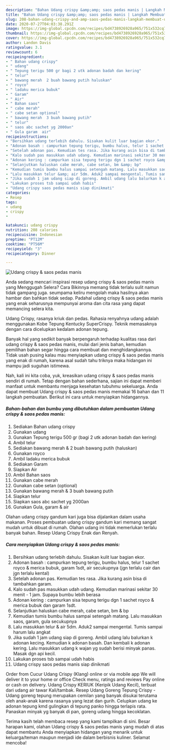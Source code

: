 ```yaml
---
description: "Bahan Udang crispy &amp;amp; saos pedas manis | Langkah Membuat Udang crispy &amp;amp; saos pedas manis Yang Enak Dan Mudah"
title: "Bahan Udang crispy &amp;amp; saos pedas manis | Langkah Membuat Udang crispy &amp;amp; saos pedas manis Yang Enak Dan Mudah"
slug: 208-bahan-udang-crispy-and-amp-saos-pedas-manis-langkah-membuat-udang-crispy-and-amp-saos-pedas-manis-yang-enak-dan-mudah
date: 2020-07-27T04:03:38.291Z
image: https://img-global.cpcdn.com/recipes/bd4738926928a965/751x532cq70/udang-crispy-saos-pedas-manis-foto-resep-utama.jpg
thumbnail: https://img-global.cpcdn.com/recipes/bd4738926928a965/751x532cq70/udang-crispy-saos-pedas-manis-foto-resep-utama.jpg
cover: https://img-global.cpcdn.com/recipes/bd4738926928a965/751x532cq70/udang-crispy-saos-pedas-manis-foto-resep-utama.jpg
author: Landon Davis
ratingvalue: 3.1
reviewcount: 6
recipeingredient:
- " Bahan udang crispy"
- " udang"
- " Tepung terigu 500 gr bagi 2 utk adonan badah dan kering"
- " telur"
- " bawang merah  2 buah bawang putih haluskan"
- " royco"
- " ladaku merica bubuk"
- " Garam"
- " Air"
- " Bahan saos"
- " cabe merah"
- " cabe setan optional"
- " bawang merah  3 buah bawang putih"
- " telur"
- " saos abc sachet yg 2000an"
- " Gula garam  air"
recipeinstructions:
- "Bersihkan udang terlebih dahulu. Sisakan kulit luar bagian ekor."
- "Adonan basah : campurkan tepung terigu, bumbu halus, telur 1 sachet royco &amp; merica bubuk, garam 1sdt, air secukupnya (jgn terlalu cair dan jgn terlalu kental)"
- "Setelah adonan pas. Kemudian tes rasa. Jika kurang asin bisa di tambahkan garam."
- "Kalo sudah pas masukkan udah udang. Kemudian marinasi sekitar 30 menit - 1 jam. Supaya bumbu lebih berasa"
- "Adonan kering : campurkan sisa tepung terigu dgn 1 sachet royco &amp; merica bubuk dan garam 1sdt."
- "Selanjutkan haluskan cabe merah, cabe setan, bm &amp; bp"
- "Kemudian tumis bumbu halus sampai setengah matang. Lalu masukkan saos, garam, gula secukupnya"
- "Lalu masukkan telur &amp; air 5dm. Aduk2 sampai mengental. Tumis sampai harum lalu angkat"
- "Jika sudah 1 jam udang siap di goreng. Ambil udang lalu balurkan k adonan kecing. Kemudian k adonan basah. Dan kembali k adonan kering. Lalu masukkan udang k wajan yg sudah berisi minyak panas. Masak dgn api kecil."
- "Lakukan proses tsb sampai udah habis"
- "Udang crispy saos pedas manis siap dinikmati"
categories:
- Resep
tags:
- udang
- crispy
- 

katakunci: udang crispy  
nutrition: 208 calories
recipecuisine: Indonesian
preptime: "PT12M"
cooktime: "PT56M"
recipeyield: "3"
recipecategory: Dinner

---
```



![Udang crispy &amp; saos pedas manis](https://img-global.cpcdn.com/recipes/bd4738926928a965/751x532cq70/udang-crispy-saos-pedas-manis-foto-resep-utama.jpg)

Anda sedang mencari inspirasi resep udang crispy &amp; saos pedas manis yang Menggugah Selera? Cara Bikinnya memang tidak terlalu sulit namun tidak gampang juga. seumpama keliru mengolah maka hasilnya akan hambar dan bahkan tidak sedap. Padahal udang crispy &amp; saos pedas manis yang enak seharusnya mempunyai aroma dan cita rasa yang dapat memancing selera kita.

Udang Crispy, rasanya kriuk dan pedas. Rahasia renyahnya udang adalah menggunakan Kobe Tepung Kentucky SuperCrispy. Teknik memasaknya dengan cara dicelupkan kedalam adonan tepung.

Banyak hal yang sedikit banyak berpengaruh terhadap kualitas rasa dari udang crispy &amp; saos pedas manis, mulai dari jenis bahan, kemudian pemilihan bahan segar hingga cara membuat dan menghidangkannya. Tidak usah pusing kalau mau menyiapkan udang crispy &amp; saos pedas manis yang enak di rumah, karena asal sudah tahu triknya maka hidangan ini mampu jadi suguhan istimewa.


Nah, kali ini kita coba, yuk, kreasikan udang crispy &amp; saos pedas manis sendiri di rumah. Tetap dengan bahan sederhana, sajian ini dapat memberi manfaat untuk membantu menjaga kesehatan tubuhmu sekeluarga. Anda dapat membuat Udang crispy &amp; saos pedas manis memakai 16 bahan dan 11 langkah pembuatan. Berikut ini cara untuk menyiapkan hidangannya.

<!--inarticleads1-->

##### Bahan-bahan dan bumbu yang dibutuhkan dalam pembuatan Udang crispy &amp; saos pedas manis:

1. Sediakan  Bahan udang crispy
1. Gunakan  udang
1. Gunakan  Tepung terigu 500 gr (bagi 2 utk adonan badah dan kering)
1. Ambil  telur
1. Sediakan  bawang merah &amp; 2 buah bawang putih (haluskan)
1. Gunakan  royco
1. Ambil  ladaku merica bubuk
1. Sediakan  Garam
1. Siapkan  Air
1. Ambil  Bahan saos
1. Gunakan  cabe merah
1. Gunakan  cabe setan (optional)
1. Gunakan  bawang merah &amp; 3 buah bawang putih
1. Siapkan  telur
1. Siapkan  saos abc sachet yg 2000an
1. Gunakan  Gula, garam &amp; air


Olahan udang crispy gandum kari juga bisa dijalankan dalam usaha makanan. Proses pembuatan udang crispy gandum kari memang sangat mudah untuk dibuat di rumah. Olahan udang ini tidak memerlukan terlalu banyak bahan. Resep Udang Crispy Enak dan Renyah. 

<!--inarticleads2-->

##### Cara menyiapkan Udang crispy &amp; saos pedas manis:

1. Bersihkan udang terlebih dahulu. Sisakan kulit luar bagian ekor.
1. Adonan basah : campurkan tepung terigu, bumbu halus, telur 1 sachet royco &amp; merica bubuk, garam 1sdt, air secukupnya (jgn terlalu cair dan jgn terlalu kental)
1. Setelah adonan pas. Kemudian tes rasa. Jika kurang asin bisa di tambahkan garam.
1. Kalo sudah pas masukkan udah udang. Kemudian marinasi sekitar 30 menit - 1 jam. Supaya bumbu lebih berasa
1. Adonan kering : campurkan sisa tepung terigu dgn 1 sachet royco &amp; merica bubuk dan garam 1sdt.
1. Selanjutkan haluskan cabe merah, cabe setan, bm &amp; bp
1. Kemudian tumis bumbu halus sampai setengah matang. Lalu masukkan saos, garam, gula secukupnya
1. Lalu masukkan telur &amp; air 5dm. Aduk2 sampai mengental. Tumis sampai harum lalu angkat
1. Jika sudah 1 jam udang siap di goreng. Ambil udang lalu balurkan k adonan kecing. Kemudian k adonan basah. Dan kembali k adonan kering. Lalu masukkan udang k wajan yg sudah berisi minyak panas. Masak dgn api kecil.
1. Lakukan proses tsb sampai udah habis
1. Udang crispy saos pedas manis siap dinikmati


Order from Cucur Udang Crispy (Klang) online or via mobile app We will deliver it to your home or office Check menu, ratings and reviews Pay online or cash on delivery. Udang Crispy KERIUK (Keripik Udang Kecil), terbuat dari udang air tawar Kali/tambak. Resep Udang Goreng Tepung Crispy - Udang goreng tepung merupakan cemilan yang banyak disukai terutama oleh anak-anak karena rasanya yang lezat dan gurih. Celupkan udang ke adonan tepung kmd gulingkan di tepung panko hingga terlapis rata. Panaskan minyak yg banyak di pan, goreng udang hingga kecoklatan. 

Terima kasih telah membaca resep yang kami tampilkan di sini. Besar harapan kami, olahan Udang crispy &amp; saos pedas manis yang mudah di atas dapat membantu Anda menyiapkan hidangan yang menarik untuk keluarga/teman maupun menjadi ide dalam berbisnis kuliner. Selamat mencoba!
